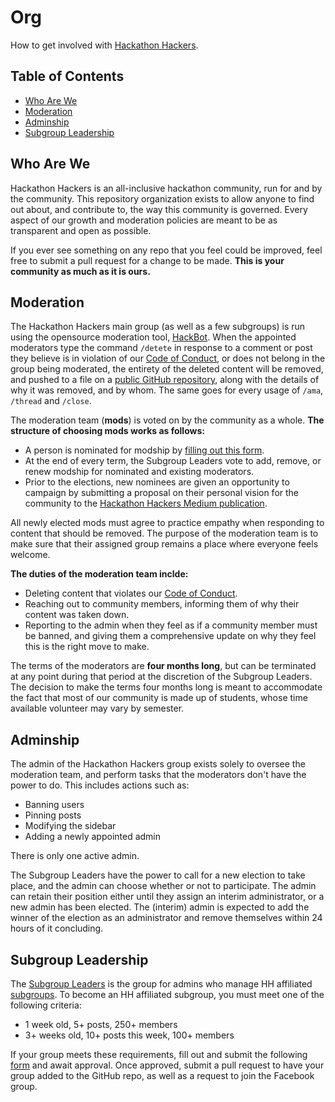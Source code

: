 # Org
How to get involved with [Hackathon Hackers](https://facebook.com/groups/hackathonhackers).

Table of Contents
----
- [Who Are We](https://github.com/HackathonHackers/org#who-are-we)
- [Moderation](https://github.com/HackathonHackers/org#moderation)
- [Adminship](https://github.com/HackathonHackers/org#adminship)
- [Subgroup Leadership](https://github.com/HackathonHackers/org#subgroup-leadership)

Who Are We
----
Hackathon Hackers is an all-inclusive hackathon community, run for and by the community. This repository organization exists to allow anyone to find out about, and contribute to, the way this community is governed. Every aspect of our growth and moderation  policies are meant to be as transparent and open as possible.

If you ever see something on any repo that you feel could be improved, feel free to submit a pull request for a change to be made. **This is your community as much as it is ours.**

Moderation
----
The Hackathon Hackers main group (as well as a few subgroups) is run using the opensource moderation tool, [HackBot](https://github.com/HackathonHackers/hackbot). When the appointed moderators type the command `/detete` in response to a comment or post they believe is in violation of our [Code of Conduct](https://github.com/HackathonHackers/code-of-conduct), or does not belong in the group being moderated, the entirety of the deleted content will be removed, and pushed to a file on a [public GitHub repository](https://github.com/HackathonHackers/moderation), along with the details of why it was removed, and by whom. The same goes for every usage of `/ama`, `/thread` and `/close`.

The moderation team (**mods**) is voted on by the community as a whole. **The structure of choosing mods works as follows:**
- A person is nominated for modship by [filling out this form](http://goo.gl/forms/Xgbztid81U).
- At the end of every term, the Subgroup Leaders vote to add, remove, or renew modship for nominated and existing moderators.
- Prior to the elections, new nominees are given an opportunity to campaign by submitting a proposal on their personal vision for the community to the [Hackathon Hackers Medium publication](https://medium.com/hackathon-hackers/).

All newly elected mods must agree to practice empathy when responding to content that should be removed. The purpose of the moderation team is to make sure that their assigned group remains a place where everyone feels welcome.

**The duties of the moderation team inclde:**
- Deleting content that violates our [Code of Conduct](https://github.com/HackathonHackers/code-of-conduct).
- Reaching out to community members, informing them of why their content was taken down.
- Reporting to the admin when they feel as if a community member must be banned, and giving them a comprehensive update on why they feel this is the right move to make.

The terms of the moderators are **four months long**, but can be terminated at any point during that period at the discretion of the Subgroup Leaders. The decision to make the terms four months long is meant to accommodate the fact that most of our community is made up of students, whose time available volunteer may vary by semester.

Adminship
----
The admin of the Hackathon Hackers group exists solely to oversee the moderation team, and perform tasks that the moderators don't have the power to do. This includes actions such as:
- Banning users
- Pinning posts
- Modifying the sidebar
- Adding a newly appointed admin

There is only one active admin.

The Subgroup Leaders have the power to call for a new election to take place, and the admin can choose whether or not to participate. The admin can retain their position either until they assign an interim administrator, or a new admin has been elected. The (interim) admin is expected to add the winner of the election as an administrator and remove themselves within 24 hours of it concluding.

Subgroup Leadership
----
The [Subgroup Leaders](https://www.facebook.com/groups/hhleadership/) is the group for admins who manage HH affiliated [subgroups](https://github.com/HackathonHackers/groups). To become an HH affiliated subgroup, you must meet one of the following criteria:
- 1 week old, 5+ posts, 250+ members
- 3+ weeks old, 10+ posts this week, 100+ members

If your group meets these requirements, fill out and submit the following [form](https://docs.google.com/forms/d/1D-Y770lR3GTMWY3musJQounsQ956Ex09G95SIFaY6XM/viewform) and await approval. Once approved, submit a pull request to have your group added to the GitHub repo, as well as a request to join the Facebook group.
